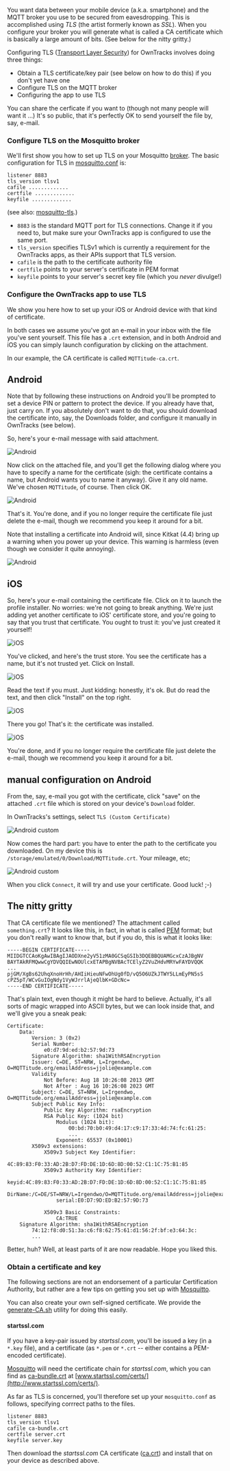 You want data between your mobile device (a.k.a. smartphone) and the MQTT broker you use to be secured from eavesdropping. This is accomplished using _TLS_ (the artist formerly known as _SSL_). When you configure your broker you will generate what is called a CA certificate which is basically a large amount of bits. (See below for the nitty gritty.)

Configuring TLS ([Transport Layer Security](http://en.wikipedia.org/wiki/Transport_Layer_Security)) for OwnTracks involves doing three things:

* Obtain a TLS certificate/key pair (see below on how to do this) if you don't yet have one
* Configure TLS on the MQTT broker
* Configuring the app to use TLS

You can share the cerficate if you want to (though not many people will want it ...)
It's so public, that it's perfectly OK to send yourself the file by, say, e-mail.

### Configure TLS on the Mosquitto broker

We'll first show you how to set up TLS on your Mosquitto [broker](../guide/broker.md).
The basic configuration for TLS in [mosquitto.conf][mconf] is:

```
listener 8883
tls_version tlsv1
cafile .............
certfile .............
keyfile .............
```

(see also: [mosquitto-tls][mtls].)

* `8883` is the standard MQTT port for TLS connections. Change it if you need to, but make sure your OwnTracks app is configured to use the same port.
* `tls_version` specifies TLSv1 which is currently a requirement for the OwnTracks apps, as their APIs support that TLS version.
* `cafile` is the path to the certificate authority file
* `certfile` points to your server's certificate in PEM format
* `keyfile` points to your server's secret key file (which you *never* divulge!)


### Configure the OwnTracks app to use TLS

We show you here how to set up your iOS or Android device with that kind of certificate.

In both cases we assume you've got an e-mail in your inbox with the file you've sent yourself. This file has a `.crt` extension, and in both Android and iOS you can simply launch configuration by clicking on the attachment.

In our example, the CA certificate is called `MQTTitude-ca.crt`.

## Android

Note that by following these instructions on Android you'll be prompted to set a device PIN or pattern to protect the device. If you already have that, just carry on. If you absolutely don't want to do that, you should download the certificate into, say, the Downloads folder, and configure it manually in OwnTracks (see below).

So, here's your e-mail message with said attachment.

![Android](https://raw.github.com/wiki/owntracks/owntracks/assets/tls/android-cert-01-mail.png)

Now click on the attached file, and you'll get the following dialog where you have to specify a name for the certificate (sigh: the certificate contains a name, but Android wants you to name it anyway). Give it any old name. We've chosen `MQTTitude`, of course. Then click OK.

![Android](https://raw.github.com/wiki/owntracks/owntracks/assets/tls/android-cert-02-stor.png)

That's it. You're done, and if you no longer require the certificate file just delete the e-mail, though we recommend you keep it around for a bit.

Note that installing a certificate into Android will, since Kitkat (4.4) bring up a warning when you power up your device. This warning is harmless (even though we consider it quite annoying).


![Android](https://raw.github.com/wiki/owntracks/owntracks/assets/tls/cert-alert.png)


## iOS

So, here's your e-mail containing the certificate file. Click on it to launch the profile installer. No worries: we're not going to break anything. We're just adding yet another certificate to iOS' certificate store, and you're going to say that you trust that certificate. You ought to trust it: you've just created it yourself!

![iOS](https://raw.github.com/wiki/owntracks/owntracks/assets/tls/ios-cert-01-mail.png)

You've clicked, and here's the trust store. You see the certificate has a name, but it's not trusted yet. Click on Install.

![iOS](https://raw.github.com/wiki/owntracks/owntracks/assets/tls/ios-cert-02-stor.png)

Read the text if you must. Just kidding: honestly, it's ok. But do read the text, and then click "Install" on the top right.

![iOS](https://raw.github.com/wiki/owntracks/owntracks/assets/tls/ios-cert-03-stor.png)

There you go! That's it: the certificate was installed.

![iOS](https://raw.github.com/wiki/owntracks/owntracks/assets/tls/ios-cert-04-stor.png)

You're done, and if you no longer require the certificate file just delete the e-mail, though we recommend you keep it around for a bit.

## manual configuration on Android

From the, say, e-mail you got with the certificate, click "save" on the attached `.crt` file which is stored on your device's `Download` folder.

In OwnTracks's settings, select `TLS (Custom Certificate)`

![Android custom](https://raw.github.com/wiki/owntracks/owntracks/assets/tls/android-custom-01.png)

Now comes the hard part: you have to enter the path to the certificate you downloaded. On my device this is `/storage/emulated/0/Download/MQTTitude.crt`. Your mileage, etc; 

![Android custom](https://raw.github.com/wiki/owntracks/owntracks/assets/tls/android-custom-02.png)

When you click `Connect`, it will try and use your certificate. Good luck! ;-)



## The nitty gritty

That CA certificate file we mentioned? The attachment called `something.crt`?
It looks like this, in fact, in what is called [PEM] format; but you don't really want to know that, but if you do, this is what it looks like:

```
-----BEGIN CERTIFICATE-----
MIIDGTCCAoKgAwIBAgIJAODXne2yV51zMA0GCSqGSIb3DQEBBQUAMGcxCzAJBgNV
BAYTAkRFMQwwCgYDVQQIEwNOUlcxETAPBgNVBAcTCElyZ2VuZHdvMRYwFAYDVQQK
...
pjGM/XgBs62UhqXnoHrHh/AHIiHieuNFwOhUg0fD/vQ5O6UZkJTWY5LLmEyPN5sS
cPZ5pT/WCvGuIOgNdy1VyWJrrlAjeQlbK+GDcNc=
-----END CERTIFICATE-----
```

That's plain text, even though it might be hard to believe. Actually, it's all sorts of magic wrapped into ASCII bytes, but we can look inside that, and we'll give you a sneak peak:

```
Certificate:
    Data:
        Version: 3 (0x2)
        Serial Number:
            e0:d7:9d:ed:b2:57:9d:73
        Signature Algorithm: sha1WithRSAEncryption
        Issuer: C=DE, ST=NRW, L=Irgendwo, O=MQTTitude.org/emailAddress=jjolie@example.com
        Validity
            Not Before: Aug 18 10:26:08 2013 GMT
            Not After : Aug 16 10:26:08 2023 GMT
        Subject: C=DE, ST=NRW, L=Irgendwo, O=MQTTitude.org/emailAddress=jjolie@example.com
        Subject Public Key Info:
            Public Key Algorithm: rsaEncryption
            RSA Public Key: (1024 bit)
                Modulus (1024 bit):
                    00:bd:70:b0:49:d4:17:c9:17:33:4d:74:fc:61:25:
                    ...
                Exponent: 65537 (0x10001)
        X509v3 extensions:
            X509v3 Subject Key Identifier: 
                4C:89:83:F0:33:AD:2B:D7:FD:DE:1D:6D:8D:00:52:C1:1C:75:B1:85
            X509v3 Authority Key Identifier: 
                keyid:4C:89:83:F0:33:AD:2B:D7:FD:DE:1D:6D:8D:00:52:C1:1C:75:B1:85
                DirName:/C=DE/ST=NRW/L=Irgendwo/O=MQTTitude.org/emailAddress=jjolie@example.com
                serial:E0:D7:9D:ED:B2:57:9D:73

            X509v3 Basic Constraints: 
                CA:TRUE
    Signature Algorithm: sha1WithRSAEncryption
        74:12:f8:d0:51:3a:c6:f8:62:75:61:d1:56:2f:bf:e3:64:3c:
        ...
```

Better, huh? Well, at least parts of it are now readable. Hope you liked this.

### Obtain a certificate and key 

The following sections are not an endorsement of a particular Certification Authority, but rather are a few tips on getting you set up with [Mosquitto].

You can also create your own self-signed certificate. We provide the [generate-CA.sh](https://github.com/binarybucks/mqttitude/tree/master/tools/TLS) utility for doing this easily.

#### startssl.com

If you have a key-pair issued by _startssl.com_, you'll be issued a key (in a `*.key` file), and a certificate (as `*.pem` or `*.crt` -- either contains a PEM-encoded certificate).

[Mosquitto] will need the certificate chain for _startssl.com_, which you can find as [ca-bundle.crt](http://www.startssl.com/certs/ca-bundle.crt) at [www.startssl.com/certs/](http://www.startssl.com/certs/).

As far as TLS is concerned, you'll therefore set up your `mosquitto.conf` as follows, specifying corrrect paths to the files.

```
listener 8883
tls_version tlsv1
cafile ca-bundle.crt
certfile server.crt
keyfile server.key
```

Then download the _startssl.com_ CA certificate ([ca.crt](http://www.startssl.com/certs/ca.crt)) and install that on your device as described above.

  [TLS]: http://en.wikipedia.org/wiki/Transport_Layer_Security
  [PEM]: http://en.wikipedia.org/wiki/Privacy_Enhanced_Mail
  [mosquitto]: http://mosquitto.org
  [mconf]: http://mosquitto.org/man/mosquitto-conf-5.html
  [mtls]: http://mosquitto.org/man/mosquitto-tls-7.html

